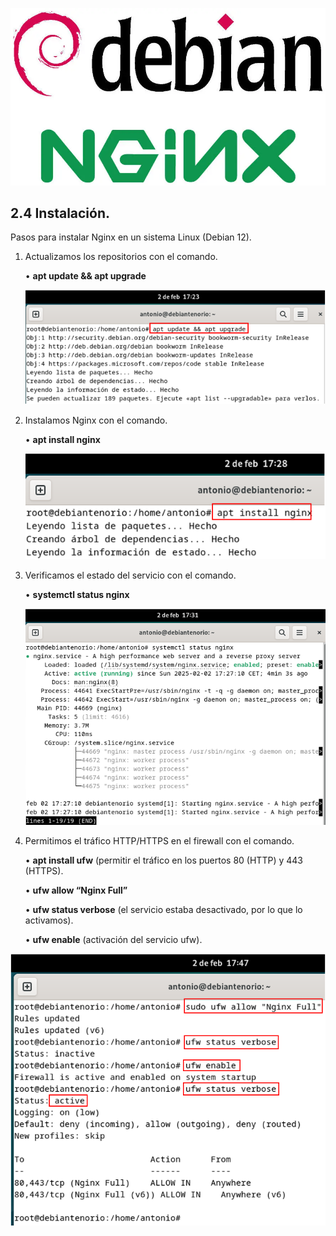 ![Debian-Nginx](Imagenes/debian-nginx.png)

## 2.4	Instalación.
Pasos para instalar Nginx en un sistema Linux (Debian 12). 
1.	Actualizamos los repositorios con el comando.
   
    •	**apt update && apt upgrade**
  	
  	![Actualización](Imagenes/7_Instalacion.png)

3.	Instalamos Nginx con el comando.
   
    •	**apt install nginx**
  	
  	![Instalación de Nginx](Imagenes/8_Instalacion.png)

5.	Verificamos el estado del servicio con el comando.
   
    •	**systemctl status nginx**
  	
  	![Estado del servicio](Imagenes/9_Instalacion.png)

7.	Permitimos el tráfico HTTP/HTTPS en el firewall con el comando.
      
    •	**apt install ufw** (permitir el tráfico en los puertos 80 (HTTP) y 443 (HTTPS).
  	
    •	**ufw allow “Nginx Full”**
  	
    •	**ufw status verbose** (el servicio estaba desactivado, por lo que lo activamos).
  	
    •	**ufw enable** (activación del servicio ufw).
  	
![Permiso del tráfico](Imagenes/10_Instalacion.png)
